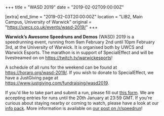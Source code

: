 +++
title = "WASD 2019"
date = "2019-02-02T09:00:00Z"

[extra]
end_time = "2019-02-03T20:00:00Z"
location = "LIB2, Main Campus, University of Warwick"
original = "https://uwcs.co.uk/events/wasd-2019/"
+++

**Warwick’s Awesome Speedruns and Demos** (WASD) 2019 is a speedrunning event, running from 9am February 2nd until 10pm February 3rd, at the University of Warwick. It is organised both by UWCS and Warwick Esports. The marathon is in support of SpecialEffect and will be livestreamed on on <https://twitch.tv/warwickesports>\!

A schedule of all runs for the weekend can be found at <https://horaro.org/wasd-2019/>. If you wish to donate to SpecialEffect, we have a JustGiving page at <https://www.justgiving.com/fundraising/wasd2019>.

If you'd like to take part and submit a run, please fill out [this form](https://tinyurl.com/wasd-2019-entry). We are accepting entries for runs until the 20th January at 23:59 GMT. If you're curious about staying nearby or coming to watch, please have a look at our [info pack](https://www.dropbox.com/s/eswry1kxlt8zh4i/wasd-2019-infopack.pdf). More information is available on [our post on /r/speedrun](https://www.reddit.com/r/speedrun/comments/acvu9a/wasd_2019_submissions_open/)\!

